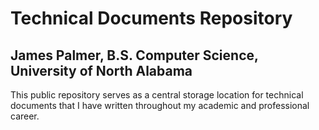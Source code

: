 # Technical Documents Repository
## James Palmer, B.S. Computer Science, University of North Alabama

This public repository serves as a central storage location for technical documents that I have written throughout my academic and professional career.
